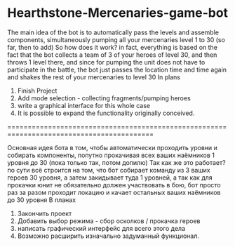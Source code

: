 # Hearthstone-Mercenaries-game-bot
The main idea of  the bot is to automatically pass the levels and assemble components, 
simultaneously pumping all your mercenaries level 1 to 30 (so far, then to add)
So how does it work?
in fact, everything is based on the fact that the bot collects a team of 3 of your heroes of level 30, 
and then throws 1 level there, and since for pumping the unit does not have to participate in the battle, 
the bot just passes the location time and time again and shakes the rest of your mercenaries to level 30
In plans
1. Finish Project
2. Add mode selection - collecting fragments/pumping heroes
3. write a graphical interface for this whole case
4. It is possible to expand the functionality originally conceived.

==========================================================================================

Основная идея бота в том, чтобы автоматически проходить уровни и собирать компоненты, 
попутно прокачивая всех ваших наёмников 1 уровня до 30 (пока только так, потом допилю) 
Так как же это работает? 
по сути всё строится на том, что бот собирает команду из 3 ваших героев 30 уровня, 
а затем закидывает туда 1 уровней, а так как для прокачки юнит не обязательно должен участвовать в бою,
бот просто раз за разом проходит локацию и качает остальных ваших наёмников до 30 уровня
В планах
1. Закончить проект
2. Добавить выбор режима - сбор осколков / прокачка героев 
3. написать графический интерфейс для всего этого дела
4. Возможно расширить изначально задуманный  функционал.

